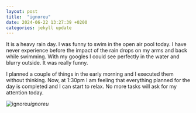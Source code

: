 ```yaml
---
layout: post
title:  "ignoreu"
date: 2024-06-22 13:27:39 +0200
categories: jekyll update
---
```


It is a heavy rain day. I was funny to swim in the open air pool today. I have never experience before the impact of the rain drops on my arms and back while swimming. With my googles I could see perfectly in the water and blurry outside. It was really funny.  

I planned a couple of things in the early morning and I executed them without thinking. Now, at 1:30pm I am feeling that everything planned for the day is completed and I can start to relax. No more tasks will ask for my attention today.   

 


![ignoreu]()*ignoreu*&nbsp;



[jekyll-docs]: https://jekyllrb.com/docs/home
[jekyll-gh]:   https://github.com/jekyll/jekyll
[jekyll-talk]: https://talk.jekyllrb.com/
